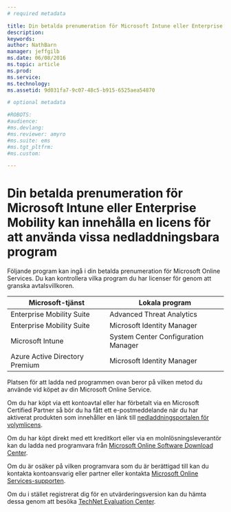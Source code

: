 ```yaml
---
# required metadata

title: Din betalda prenumeration för Microsoft Intune eller Enterprise Mobility kan innehålla en licens för att använda vissa nedladdningsbara program | Microsoft Intune
description:
keywords:
author: NathBarn
manager: jeffgilb
ms.date: 06/08/2016
ms.topic: article
ms.prod:
ms.service:
ms.technology:
ms.assetid: 9d031fa7-9c07-48c5-b915-6525aea54870

# optional metadata

#ROBOTS:
#audience:
#ms.devlang:
#ms.reviewer: amyro
#ms.suite: ems
#ms.tgt_pltfrm:
#ms.custom:

---
```


# Din betalda prenumeration för Microsoft Intune eller Enterprise Mobility kan innehålla en licens för att använda vissa nedladdningsbara program

Följande program kan ingå i din betalda prenumeration för Microsoft Online Services.  Du kan kontrollera vilka program du har licenser för genom att granska avtalsvillkoren.

| **Microsoft-tjänst**    | **Lokala program**           |
| ------------- |-------------|
|Enterprise Mobility Suite |    Advanced Threat Analytics |
|Enterprise Mobility Suite |    Microsoft Identity Manager |
|Microsoft Intune | System Center Configuration Manager |
|Azure Active Directory Premium |   Microsoft Identity Manager |

Platsen för att ladda ned programmen ovan beror på vilken metod du använde vid köpet av din Microsoft Online Service.

Om du har köpt via ett kontoavtal eller har förbetalt via en Microsoft Certified Partner så bör du ha fått ett e-postmeddelande när du har aktiverat produkten som innehåller en länk till [nedladdningsportalen för volymlicens](https://www.microsoft.com/Licensing/servicecenter/default.aspx).

Om du har köpt direkt med ett kreditkort eller via en molnlösningsleverantör kan du ladda ned programvara från [Microsoft Online Software Download Center](https://www.microsoft.com/online/downloads/HomeRealmDiscovery.aspx).

Om du är osäker på vilken programvara som du är berättigad till kan du kontakta kontoansvarig eller partner eller kontakta [Microsoft Online Services-supporten](https://technet.microsoft.com/en-us/dn932057.aspx).

Om du i stället registrerat dig för en utvärderingsversion kan du hämta dessa genom att besöka [TechNet Evaluation Center](https://www.microsoft.com/evalcenter/try).


<!--HONumber=Jun16_HO2-->


